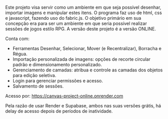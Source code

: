 Este projeto visa servir como um ambiente em que seja possível desenhar, importar imagens e manipular estes itens. O programa faz uso de html, css e javascript, fazendo uso do fabric.js. O objetivo primário em sua concepção era para ser um ambiente em que seria possível realizar sessões de jogos estilo RPG. A versão deste projeto é a versão ONLINE.

Conta com:

* Ferramentas Desenhar, Selecionar, Mover (e Recentralizar), Borracha e Régua.
* Importação personalizada de imagens: opções de recorte circular padrão e dimensionamento personalizado.
* Gerenciamento de camadas: atribua e controle as camadas dos objetos para edição seletiva.
* Login para gerenciar permissões e acesso.
* Salvamento de sessões.

Acesso por: https://canvas-project-online.onrender.com

Pela razão de usar Render e Supabase, ambos nas suas versões grátis, há delay de acesso depois de períodos de inatividade.
